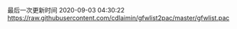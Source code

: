 最后一次更新时间 2020-09-03 04:30:22
https://raw.githubusercontent.com/cdlaimin/gfwlist2pac/master/gfwlist.pac

